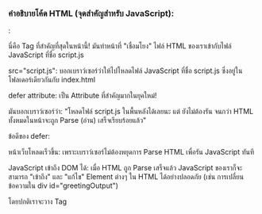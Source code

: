 ### คำอธิบายโค้ด HTML (จุดสำคัญสำหรับ JavaScript):

<script src="script.js" defer></script>:

นี่คือ Tag ที่สำคัญที่สุดในหน้านี้! มันทำหน้าที่ "เชื่อมโยง" ไฟล์ HTML ของเราเข้ากับไฟล์ JavaScript ที่ชื่อ script.js

src="script.js": บอกเบราว์เซอร์ว่าให้ไปโหลดไฟล์ JavaScript ที่ชื่อ script.js ซึ่งอยู่ในโฟลเดอร์เดียวกันกับ index.html

defer attribute: เป็น Attribute ที่สำคัญมากในยุคใหม่!

มันบอกเบราว์เซอร์ว่า: "โหลดไฟล์ script.js ในพื้นหลังได้เลยนะ แต่ ยังไม่ต้องรัน จนกว่า HTML ทั้งหมดในหน้าจะถูก Parse (อ่าน) เสร็จเรียบร้อยแล้ว"

ข้อดีของ defer:

หน้าเว็บโหลดเร็วขึ้น: เพราะเบราว์เซอร์ไม่ต้องหยุดการ Parse HTML เพื่อรัน JavaScript ทันที

JavaScript เข้าถึง DOM ได้: เมื่อ HTML ถูก Parse เสร็จแล้ว JavaScript ของเราก็จะสามารถ "เข้าถึง" และ "แก้ไข" Element ต่างๆ ใน HTML ได้อย่างปลอดภัย (เช่น การเปลี่ยนข้อความใน div id="greetingOutput")

โดยปกติเราจะวาง Tag <script> ไว้ที่ ท้ายสุดของ <body> ก่อน Tag </body> ปิดเสมอ เพื่อให้แน่ใจว่า HTML ถูกโหลดก่อน JavaScript จะทำงาน

<div id="greetingOutput"></div> และ <div id="calculationResult"></div>:

เหล่านี้คือ Element HTML ที่มี id เฉพาะตัว ซึ่งเราจะใช้ JavaScript ในไฟล์ script.js เข้าถึง Element เหล่านี้ และเขียนข้อความหรือผลลัพธ์ลงไปในภายหลัง
------

#### คำอธิบายโค้ด JavaScript (ทีละส่วน):

ตัวแปร (Variables):

var: เป็นวิธีเก่าในการประกาศตัวแปร ไม่แนะนำให้ใช้ในโค้ดใหม่ๆ แล้วเพราะมีปัญหาเรื่อง Scope (ขอบเขตการมองเห็นของตัวแปร)

let: เป็นวิธีที่แนะนำสำหรับการประกาศตัวแปรที่ ค่าสามารถเปลี่ยนแปลงได้ (mutable) มี Block Scope คือตัวแปรจะรู้จักและใช้งานได้เฉพาะใน block ที่มันถูกประกาศเท่านั้น (เช่น ภายใน if {} หรือ for {})

const: เป็นวิธีที่แนะนำสำหรับการประกาศตัวแปรที่ ค่าไม่สามารถเปลี่ยนแปลงได้ (immutable) หรือค่าคงที่ มี Block Scope เช่นกัน ใช้สำหรับค่าที่คุณรู้ว่าจะไม่เปลี่ยนตลอดการทำงานของโปรแกรม (เช่น ค่า PI, ชื่อแอป)

console.log():

เป็นคำสั่งที่ใช้บ่อยมากใน JavaScript สำหรับ "แสดงผลลัพธ์" หรือ "ตรวจสอบค่า" ของตัวแปร/การทำงานของโค้ด

ผลลัพธ์จะไปปรากฏในแท็บ Console ของ Developer Tools ในเบราว์เซอร์ของคุณ (กด F12 เพื่อเปิด) ซึ่งเป็นเครื่องมือสำคัญในการ Debug (หาข้อผิดพลาด)

ฟังก์ชัน (Functions):

ฟังก์ชันคือกลุ่มของคำสั่งที่เราเขียนขึ้นมาเพื่อทำงานบางอย่าง และสามารถ "เรียกใช้ซ้ำ" ได้หลายครั้ง

function greetUser(name) { ... }: นี่คือการประกาศฟังก์ชัน

greetUser: คือชื่อของฟังก์ชัน

(name): คือ argument (อาร์กิวเมนต์) หรือ parameter (พารามิเตอร์) คือ "ค่าที่เราส่งเข้าไปในฟังก์ชัน" เพื่อให้ฟังก์ชันนำไปประมวลผล (ในที่นี้คือชื่อของผู้ใช้)

return greetingMessage;: คำสั่ง return ใช้สำหรับ "ส่งค่ากลับ" จากฟังก์ชัน เมื่อฟังก์ชันทำงานเสร็จ

greetUser("สมชาย");: นี่คือการ "เรียกใช้" ฟังก์ชัน โดยส่งค่า "สมชาย" เข้าไปเป็น name

การโต้ตอบกับ HTML (DOM Manipulation Basics):

document.getElementById('id-ของ-element'): เป็นวิธีพื้นฐานในการ "เข้าถึง" (select) Element ใน HTML โดยใช้ id ของมัน

element.innerHTML = "...": เมื่อเราได้ Element มาแล้ว เราสามารถใช้ Property innerHTML เพื่อ "เปลี่ยนแปลง" หรือ "ใส่" เนื้อหา HTML (รวมถึงข้อความ) เข้าไปใน Element นั้นๆ ได้

การคอมเมนต์โค้ด:

// สำหรับคอมเมนต์บรรทัดเดียว

/* ... */ สำหรับคอมเมนต์หลายบรรทัด

คอมเมนต์มีไว้เพื่ออธิบายโค้ดให้คนอ่านเข้าใจ ไม่ได้ถูกรันโดยโปรแกรม